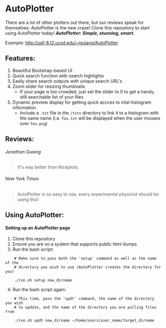 # AutoPlotter
There are a lot of other plotters out there, but our reviews speak for themselves: AutoPlotter is the new craze! Clone this repository to start using AutoPlotter today! **_AutoPlotter: Simple, stunning, smart._**

Example: http://uaf-8.t2.ucsd.edu/~jguiang/AutoPlotter

## Features:
1. Beautiful Bootstrap-based UI
2. Quick search function with search highlights
3. Easily share search outputs with unique search URL's
4. Zoom slider for resizing thumbnails
    * If your page is too crowded, just set the slider to 0 to get a handy, still searchable list of your files
5. Dynamic preview display for getting quick accces to vital histogram information
    * Include a `.txt` file in the `/txts` directory to link it to a histogram with the same name (i.e. `foo.txt` will be displayed when the user mouses over `foo.png`)

## Reviews:
###### Jonathan Guiang
> It's way better than Niceplots.

###### New York Times
> AutoPlotter is so easy to use, every experimental physicist should be using this!

## Using AutoPlotter:
#### Setting up an AutoPlotter page
1. Clone this repository
2. Ensure you are on a system that supports public html dumps
3. Run the bash script:
```
    # Make sure to pass both the 'setup' command as well as the name of the 
    # directory you wish to use (AutoPlotter creates the directory for you)

    ./run.sh setup new_dirname
```

4. Run the bash script again:
```
    # This time, pass the 'updt' command, the name of the directory you wish 
    # to update, and the name of the directory you are pulling files from

    ./run.sh updt new_dirname ~/home/users/user_name/target_dirname
```
